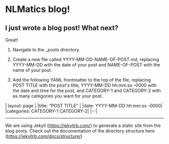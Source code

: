 # NLMatics blog!




## I just wrote a blog post! What next?

Great! 

1. Navigate to the _posts directory.

2. Create a new file called YYYY-MM-DD-NAME-OF-POST.md, replacing YYYY-MM-DD with the date of your post and NAME-OF-POST with the name of your post.

3. Add the following YAML frontmatter to the top of the file, replacing POST TITLE with the post's title, YYYY-MM-DD hh:mm:ss -0000 with the date and time for the post, and CATEGORY-1 and CATEGORY-2 with as many categories you want for your post.

| layout: page |
|title: "POST TITLE" |
|date: YYYY-MM-DD hh:mm:ss -0000|
|categories: CATEGORY-1 CATEGORY-2|
|--|


------------------------

We are using Jekyll (https://jekyllrb.com/) to generate a static site from the blog posts. Check out the documentation of the directory structure here (https://jekyllrb.com/docs/structure/) 

